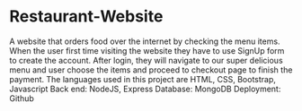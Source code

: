 # Restaurant-Website
A website that orders food over the internet by checking the menu items. When the user first time visiting the website they have to use SignUp form to create the account. After login, they will navigate to our super delicious menu and user choose the items and proceed to checkout page to finish the payment.
The languages used in this project are HTML, CSS, Bootstrap, Javascript
Back end: NodeJS, Express
Database: MongoDB
Deployment: Github 
